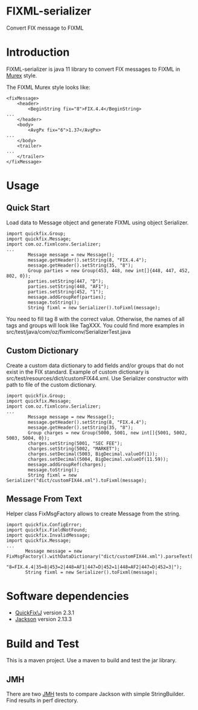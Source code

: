 # FIXML-serializer
Convert FIX message to FIXML

# Introduction
FIXML-serializer is java 11 library to convert FIX messages to FIXML in [Murex](https://www.murex.com/en) style.

The FIXML Murex style looks like:
```
<fixMessage>
    <header>
        <BeginString fix="8">FIX.4.4</BeginString>
...
    </header>
    <body>
        <AvgPx fix="6">1.37</AvgPx>
...        
    </body>
    <trailer>
...    
    </trailer>
</fixMessage>
```

# Usage
## Quick Start
Load data to Message object and generate FIXML using object Serializer.
```
import quickfix.Group;
import quickfix.Message;
import com.oz.fixmlconv.Serializer;
...
        Message message = new Message();
        message.getHeader().setString(8, "FIX.4.4");
        message.getHeader().setString(35, "8");
        Group parties = new Group(453, 448, new int[]{448, 447, 452, 802, 0});
        parties.setString(447, "D");
        parties.setString(448, "AF1");
        parties.setString(452, "1");
        message.addGroupRef(parties);
        message.toString();
        String fixml = new Serializer().toFixml(message);
```
You need to fill tag 8 with the correct value. Otherwise, the names of all tags and groups will look like TagXXX.
You could find more examples in src/test/java/com/oz/fixmlconv/SerializerTest.java

## Custom Dictionary
Create a custom data dictionary to add fields and/or groups that do not exist in the FIX standard.
Example of custom dictionary is  src/test/resources/dict/customFIX44.xml.
Use Serializer constructor with path to file of the custom dictionary.
```
import quickfix.Group;
import quickfix.Message;
import com.oz.fixmlconv.Serializer;
...
        Message message = new Message();
        message.getHeader().setString(8, "FIX.4.4");
        message.getHeader().setString(35, "8");
        Group charges = new Group(5000, 5001, new int[]{5001, 5002, 5003, 5004, 0});
        charges.setString(5001, "SEC FEE");
        charges.setString(5002, "MARKET");
        charges.setDecimal(5003, BigDecimal.valueOf(1));
        charges.setDecimal(5004, BigDecimal.valueOf(11.59));
        message.addGroupRef(charges);
        message.toString();
        String fixml = new Serializer("dict/customFIX44.xml").toFixml(message);
```
## Message From Text
Helper class FixMsgFactory allows to create Message from the string.
```
import quickfix.ConfigError;
import quickfix.FieldNotFound;
import quickfix.InvalidMessage;
import quickfix.Message;
...
       Message message = new FixMsgFactory().withDataDictionary("dict/customFIX44.xml").parseText(
       "8=FIX.4.4|35=8|453=2|448=AF1|447=D|452=1|448=AF2|447=D|452=3|");
       String fixml = new Serializer().toFixml(message);
```

# Software dependencies
- [QuickFix\J](https://www.quickfixj.org/) version 2.3.1
- [Jackson](https://github.com/FasterXML/jackson) version 2.13.3

# Build and Test
This is a maven project.
Use a maven to build and test the jar library.

## JMH
There are two [JMH](https://github.com/openjdk/jmh) tests to compare Jackson with simple StringBuilder. Find results in perf directory.
